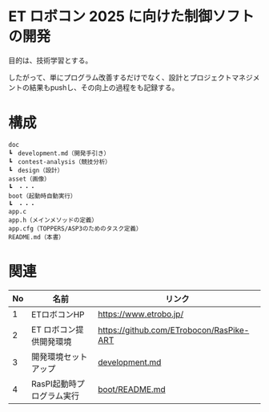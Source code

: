 # ET ロボコン 2025 に向けた制御ソフトの開発

目的は、技術学習とする。

したがって、単にプログラム改善するだけでなく、設計とプロジェクトマネジメントの結果もpushし、その向上の過程をも記録する。

# 構成

```
doc
┗　development.md（開発手引き）
┗　contest-analysis（競技分析）
┗　design（設計）
asset（画像）
┗　・・・
boot（起動時自動実行）
┗　・・・
app.c
app.h（メインメソッドの定義）
app.cfg（TOPPERS/ASP3のためのタスク定義）
README.md（本書）
```

# 関連

| No | 名前 | リンク |
| -- | -- | -- |
| 1 | ETロボコンHP | https://www.etrobo.jp/ |
| 2 | ET ロボコン提供開発環境 | https://github.com/ETrobocon/RasPike-ART |
| 3 | 開発環境セットアップ | [development.md](doc/development.md) |
| 4 | RasPI起動時プログラム実行 | [boot/README.md](boot/README.md) |
